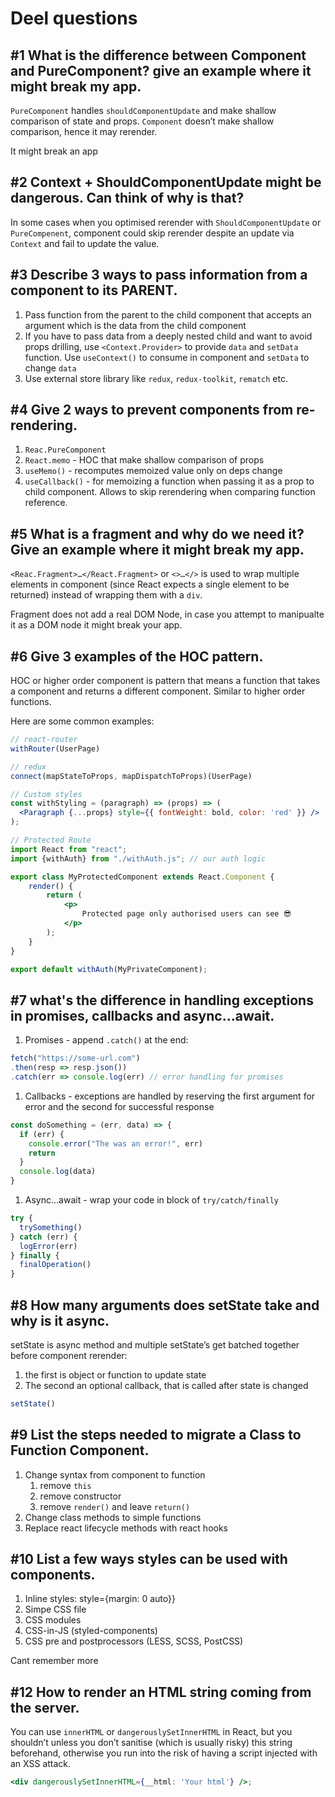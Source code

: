 # Deel questions

## #1 What is the difference between Component and PureComponent? give an example where it might break my app.

`PureComponent` handles `shouldComponentUpdate` and make shallow comparison of state and props. `Component` doesn’t make shallow comparison, hence it may rerender.

It might break an app

## #2 Context + ShouldComponentUpdate might be dangerous. Can think of why is that?

In some cases when you optimised rerender with `ShouldComponentUpdate` or  `PureCompenent`, component could skip rerender despite an update via `Context` and fail to update the value.

## #3 Describe 3 ways to pass information from a component to its PARENT.

1. Pass function from the parent to the child component that accepts an argument which is the data from the child component
2. If you have to pass data from a deeply nested child and want to avoid props drilling, use `<Context.Provider>` to provide `data` and `setData` function. Use `useContext()` to consume in component and `setData` to change `data`
3. Use external store library like `redux`, `redux-toolkit`, `rematch` etc.

## #4 Give 2 ways to prevent components from re-rendering.

1. `Reac.PureComponent`
2. `React.memo` - HOC that make shallow comparison of props
3. `useMemo()` - recomputes memoized value only on deps change
4. `useCallback()` - for memoizing a function when passing it as a prop to child component. Allows to skip rerendering when comparing function reference.

## #5 What is a fragment and why do we need it? Give an example where it might break my app.

`<Reac.Fragment>…</React.Fragment>` or `<>…</>` is used to wrap multiple elements in component (since React expects a single element to be returned) instead of wrapping them with a `div`. 

Fragment does not add a real DOM Node, in case you attempt to manipualte it as a DOM node it might break your app.

## #6 Give 3 examples of the HOC pattern.

HOC or higher order component is pattern that means a function that takes a component and returns a different component. Similar to higher order functions. 

Here are some common examples:

```jsx
// react-router
withRouter(UserPage)
```

```jsx
// redux
connect(mapStateToProps, mapDispatchToProps)(UserPage)
```

```jsx
// Custom styles
const withStyling = (paragraph) => (props) => (
  <Paragraph {...props} style={{ fontWeight: bold, color: 'red' }} />
);
```

```jsx
// Protected Route
import React from "react";
import {withAuth} from "./withAuth.js"; // our auth logic

export class MyProtectedComponent extends React.Component {
    render() {
        return (
            <p>
                Protected page only authorised users can see 😎
            </p>
        );
    }
}

export default withAuth(MyPrivateComponent);
```

## #7 what's the difference in handling exceptions in promises, callbacks and async...await.

1. Promises - append `.catch()` at the end:

```jsx
fetch("https://some-url.com")
.then(resp => resp.json())
.catch(err => console.log(err) // error handling for promises
```

1. Callbacks - exceptions are handled by reserving the first argument for error and the second for successful response

```jsx
const doSomething = (err, data) => {
  if (err) {
    console.error("The was an error!", err)
    return
  }
  console.log(data)
}
```

1. Async…await - wrap your code in block of `try/catch/finally` 

```jsx
try {
  trySomething()
} catch (err) {
  logError(err)
} finally {
  finalOperation()
}
```

## #8 How many arguments does setState take and why is it async.

setState is async method and multiple setState’s get batched together before component rerender: 

1. the first is object or function to update state
2. The second an optional callback, that is called after state is changed

```jsx
setState()
```

## #9 List the steps needed to migrate a Class to Function Component.

1. Change syntax from component to function
    1. remove `this`
    2. remove constructor
    3. remove `render()` and leave `return()` 
2. Change class methods to simple functions
3. Replace react lifecycle methods with react hooks

## #10 List a few ways styles can be used with components.

1. Inline styles: style={margin: 0 auto}}
2. Simpe CSS file
3. CSS modules
4. CSS-in-JS (styled-components)
5. CSS pre and postprocessors (LESS, SCSS, PostCSS)

Cant remember more

## #12 How to render an HTML string coming from the server.

You can use `innerHTML` or `dangerouslySetInnerHTML` in React, but you shouldn’t unless you don’t sanitise (which is usually risky) this string beforehand, otherwise you run into the risk of having a script injected with an XSS attack.

```jsx
<div dangerouslySetInnerHTML={__html: 'Your html'} />;
```